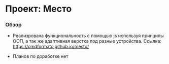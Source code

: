 # Проект: Место

### Обзор

* Реализрована функциональность с помощью js используя принципы ООП, а так же адаптивная верстка под разные устройства. 
Ссылка: https://cmdformatc.github.io/mesto/




* Планов по доработке нет



